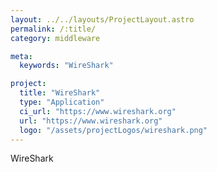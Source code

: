 ```yaml
---
layout: ../../layouts/ProjectLayout.astro
permalink: /:title/
category: middleware

meta:
  keywords: "WireShark"

project:
  title: "WireShark"
  type: "Application"
  ci_url: "https://www.wireshark.org"
  url: "https://www.wireshark.org"
  logo: "/assets/projectLogos/wireshark.png"
---
```


<p>WireShark</p>
